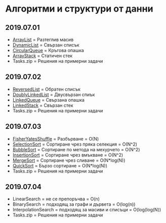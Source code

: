 # Алгоритми и структури от данни

## 2019.07.01
- [ArrayList](2019.07.01/ArrayList) = Разтеглив масив
- [DynamicList](2019.07.01/DynamicList) = Свързан списък
- [CircularQueue](2019.07.01/CircularQueue) = Кръгова опашка
- [ArrayStack](2019.07.01/ArrayStack) = Статичен стек
- Tasks.zip = Решения на примерни задачи

## 2019.07.02
- [ReversedList](2019.07.02/ReversedList) = Обратен списък
- [DoublyLinkedList](2019.07.02/DoublyLinkedList) = Двусвързан спиък
- [LinkedQueue](2019.07.02/LinkedQueue) =  Свързана опашка
- [LinkedStack](2019.07.02/LinkedStack) = Свързан стек
- Tasks.zip = Решения на примерни задачи

## 2019.07.03
- [FisherYatesShuffle](2019.07.03/FisherYatesShuffle) = Разбърване = О(N)
- [SelectionSort](2019.07.03/SelectionSort) = Сортиране чрез пряка селекция = О(N^2)
- [BubbleSort](2019.07.03/BubbleSort) = Сортиране по метода на мехурчето = О(N^2)
- [InsertionSort](2019.07.03/InsertionSort) = Сортиране чрез вмъкване = О(N^2)
- [MergeSort](2019.07.03/MergeSort) = Сортиране чрез сливане = O(N*log(N))
- [QuickSort](2019.07.03/QuickSort) = Бързо сортиране = O(N*log(N))
- Tasks.zip = Решения на примерни задачи

## 2019.07.04
- LinearSearch = не се препоръчва = O(n)
- BinarySearch = подходящ за графи и дървета = O(log(n))
- InterpolationSearch = подходящ за масиви и списъци = O(log(log(N))
- Tasks.zip = Решения на примерни задачи